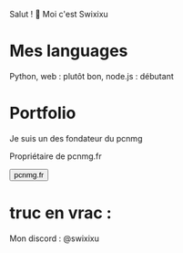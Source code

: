 Salut ! 👋 Moi c'est Swixixu 

# Mes languages

Python, web : plutôt bon, node.js : débutant

# Portfolio

Je suis un des fondateur du pcnmg 

Propriétaire de pcnmg.fr

<a href="https://pcnmg.fr"><button>pcnmg.fr</button></a>

# truc en vrac :

Mon discord : @swixixu


